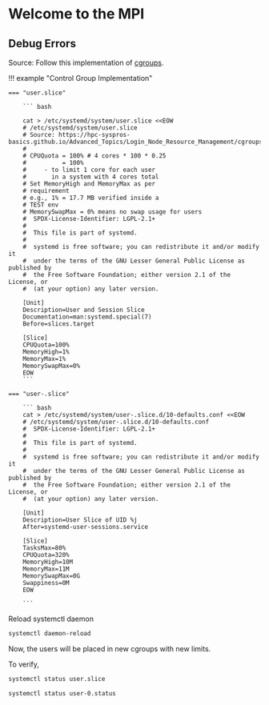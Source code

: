 
# Welcome to the MPI 
## Debug Errors

Source: 
Follow this implementation of [cgroups](https://hpc-syspros-basics.github.io/Advanced_Topics/Login_Node_Resource_Management/cgroups.html).

!!! example "Control Group Implementation"
  
    === "user.slice"

        ``` bash
        
        cat > /etc/systemd/system/user.slice <<EOW
        # /etc/systemd/system/user.slice
        # Source: https://hpc-syspros-basics.github.io/Advanced_Topics/Login_Node_Resource_Management/cgroups.html
        # 
        # CPUQuota = 100% # 4 cores * 100 * 0.25 
        #          = 100% 
        #     - to limit 1 core for each user 
        #       in a system with 4 cores total
        # Set MemoryHigh and MemoryMax as per 
        # requirement 
        # e.g., 1% = 17.7 MB verified inside a
        # TEST env
        # MemorySwapMax = 0% means no swap usage for users
        #  SPDX-License-Identifier: LGPL-2.1+
        #
        #  This file is part of systemd.
        #
        #  systemd is free software; you can redistribute it and/or modify it
        #  under the terms of the GNU Lesser General Public License as published by
        #  the Free Software Foundation; either version 2.1 of the License, or
        #  (at your option) any later version.

        [Unit]
        Description=User and Session Slice
        Documentation=man:systemd.special(7)
        Before=slices.target

        [Slice]
        CPUQuota=100%
        MemoryHigh=1%
        MemoryMax=1%
        MemorySwapMax=0%
        EOW
        ```

    === "user-.slice"

        ``` bash
        cat > /etc/systemd/system/user-.slice.d/10-defaults.conf <<EOW
        # /etc/systemd/system/user-.slice.d/10-defaults.conf
        #  SPDX-License-Identifier: LGPL-2.1+
        #
        #  This file is part of systemd.
        #
        #  systemd is free software; you can redistribute it and/or modify it
        #  under the terms of the GNU Lesser General Public License as published by
        #  the Free Software Foundation; either version 2.1 of the License, or
        #  (at your option) any later version.

        [Unit]
        Description=User Slice of UID %j
        After=systemd-user-sessions.service

        [Slice]
        TasksMax=80%
        CPUQuota=320%
        MemoryHigh=10M
        MemoryMax=11M
        MemorySwapMax=0G
        Swappiness=0M
        EOW

        ```


Reload systemctl daemon

``` bash 
systemctl daemon-reload
```

Now, the users will be placed in new cgroups with new limits.

To verify, 

``` bash
systemctl status user.slice

systemctl status user-0.status

```
